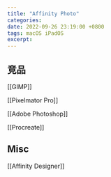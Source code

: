 ```yaml
---
title: "Affinity Photo"
categories: 
date: 2022-09-26 23:19:00 +0800
tags: macOS iPadOS
excerpt: 
---
```





## 竞品

[[GIMP]]

[[Pixelmator Pro]]

[[Adobe Photoshop]]

[[Procreate]]

## Misc

[[Affinity Designer]]



